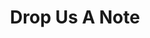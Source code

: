 ---
title: "Drop Us A Note"
description: "Contact us to donate any of your computers or smartphones"
draft: false
bg_image: "images/featue-bg.jpg"
---